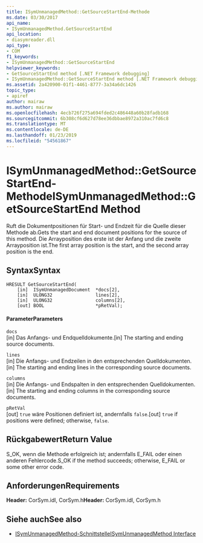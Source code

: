 ```yaml
---
title: ISymUnmanagedMethod::GetSourceStartEnd-Methode
ms.date: 03/30/2017
api_name:
- ISymUnmanagedMethod.GetSourceStartEnd
api_location:
- diasymreader.dll
api_type:
- COM
f1_keywords:
- ISymUnmanagedMethod::GetSourceStartEnd
helpviewer_keywords:
- GetSourceStartEnd method [.NET Framework debugging]
- ISymUnmanagedMethod::GetSourceStartEnd method [.NET Framework debugging]
ms.assetid: 2a420900-01f1-4461-8777-3a34a6dc1426
topic_type:
- apiref
author: mairaw
ms.author: mairaw
ms.openlocfilehash: 4ecb726f275a694fded2c486448a60b28fadb168
ms.sourcegitcommit: 6b308cf6d627d78ee36dbbae8972a310ac7fd6c8
ms.translationtype: MT
ms.contentlocale: de-DE
ms.lasthandoff: 01/23/2019
ms.locfileid: "54561867"
---
```

# <a name="isymunmanagedmethodgetsourcestartend-method"></a><span data-ttu-id="04465-102">ISymUnmanagedMethod::GetSourceStartEnd-Methode</span><span class="sxs-lookup"><span data-stu-id="04465-102">ISymUnmanagedMethod::GetSourceStartEnd Method</span></span>
<span data-ttu-id="04465-103">Ruft die Dokumentpositionen für Start- und Endzeit für die Quelle dieser Methode ab.</span><span class="sxs-lookup"><span data-stu-id="04465-103">Gets the start and end document positions for the source of this method.</span></span> <span data-ttu-id="04465-104">Die Arrayposition des erste ist der Anfang und die zweite Arrayposition ist.</span><span class="sxs-lookup"><span data-stu-id="04465-104">The first array position is the start, and the second array position is the end.</span></span>  
  
## <a name="syntax"></a><span data-ttu-id="04465-105">Syntax</span><span class="sxs-lookup"><span data-stu-id="04465-105">Syntax</span></span>  
  
```  
HRESULT GetSourceStartEnd(  
    [in]  ISymUnmanagedDocument  *docs[2],  
    [in]  ULONG32                lines[2],  
    [in]  ULONG32                columns[2],  
    [out] BOOL                   *pRetVal);  
```  
  
#### <a name="parameters"></a><span data-ttu-id="04465-106">Parameter</span><span class="sxs-lookup"><span data-stu-id="04465-106">Parameters</span></span>  
 `docs`  
 <span data-ttu-id="04465-107">[in] Das Anfangs- und Endquelldokumente.</span><span class="sxs-lookup"><span data-stu-id="04465-107">[in] The starting and ending source documents.</span></span>  
  
 `lines`  
 <span data-ttu-id="04465-108">[in] Die Anfangs- und Endzeilen in den entsprechenden Quelldokumenten.</span><span class="sxs-lookup"><span data-stu-id="04465-108">[in] The starting and ending lines in the corresponding source documents.</span></span>  
  
 `columns`  
 <span data-ttu-id="04465-109">[in] Die Anfangs- und Endspalten in den entsprechenden Quelldokumenten.</span><span class="sxs-lookup"><span data-stu-id="04465-109">[in] The starting and ending columns in the corresponding source documents.</span></span>  
  
 `pRetVal`  
 <span data-ttu-id="04465-110">[out] `true` wäre Positionen definiert ist, andernfalls `false`.</span><span class="sxs-lookup"><span data-stu-id="04465-110">[out] `true` if positions were defined; otherwise, `false`.</span></span>  
  
## <a name="return-value"></a><span data-ttu-id="04465-111">Rückgabewert</span><span class="sxs-lookup"><span data-stu-id="04465-111">Return Value</span></span>  
 <span data-ttu-id="04465-112">S_OK, wenn die Methode erfolgreich ist; andernfalls E_FAIL oder einen anderen Fehlercode.</span><span class="sxs-lookup"><span data-stu-id="04465-112">S_OK if the method succeeds; otherwise, E_FAIL or some other error code.</span></span>  
  
## <a name="requirements"></a><span data-ttu-id="04465-113">Anforderungen</span><span class="sxs-lookup"><span data-stu-id="04465-113">Requirements</span></span>  
 <span data-ttu-id="04465-114">**Header:** CorSym.idl, CorSym.h</span><span class="sxs-lookup"><span data-stu-id="04465-114">**Header:** CorSym.idl, CorSym.h</span></span>  
  
## <a name="see-also"></a><span data-ttu-id="04465-115">Siehe auch</span><span class="sxs-lookup"><span data-stu-id="04465-115">See also</span></span>
- [<span data-ttu-id="04465-116">ISymUnmanagedMethod-Schnittstelle</span><span class="sxs-lookup"><span data-stu-id="04465-116">ISymUnmanagedMethod Interface</span></span>](../../../../docs/framework/unmanaged-api/diagnostics/isymunmanagedmethod-interface.md)
